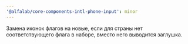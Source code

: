```yaml
---
'@alfalab/core-components-intl-phone-input': minor
---
```


Замена иконок флагов на новые, если для страны нет соответствующего флага в наборе, вместо него выводится заглушка.
